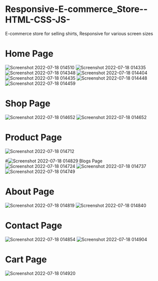 # Responsive-E-commerce_Store--HTML-CSS-JS-
E-commerce store for selling shirts, Responsive for various screen sizes

# Home Page
![Screenshot 2022-07-18 014510](https://user-images.githubusercontent.com/61240683/179429933-6f131976-6ae8-4774-853e-a9e403637539.png)
![Screenshot 2022-07-18 014335](https://user-images.githubusercontent.com/61240683/179429934-f1635b16-69b2-445a-8a66-ac5bcf23077b.png)
![Screenshot 2022-07-18 014348](https://user-images.githubusercontent.com/61240683/179429941-030accdf-cee6-413b-8a0c-f83472c6e8f9.png)
![Screenshot 2022-07-18 014404](https://user-images.githubusercontent.com/61240683/179429943-23034b43-ed7d-40b4-ad97-c568553cf03d.png)
![Screenshot 2022-07-18 014435](https://user-images.githubusercontent.com/61240683/179429946-39364dfb-4ae6-4aad-9e65-5c42b0d4d70a.png)
![Screenshot 2022-07-18 014448](https://user-images.githubusercontent.com/61240683/179429951-e02a059f-755b-476a-ae63-55dba5e022c7.png)
![Screenshot 2022-07-18 014459](https://user-images.githubusercontent.com/61240683/179429926-8cb2bfc4-2f84-4d41-8970-9be5072e084a.png)


# Shop Page
![Screenshot 2022-07-18 014652](https://user-images.githubusercontent.com/61240683/179430017-fbe73809-35bd-4452-bbf4-14271c53b041.png)
![Screenshot 2022-07-18 014652](https://user-images.githubusercontent.com/61240683/179430053-f198cc38-9e65-445f-a706-5a7903817519.png)


# Product Page
![Screenshot 2022-07-18 014712](https://user-images.githubusercontent.com/61240683/179430034-381c592d-16cc-47e1-982c-3ea8f7b00890.png)


#![Screenshot 2022-07-18 014829](https://user-images.githubusercontent.com/61240683/179430159-fb150fca-b089-438f-ac3c-268c50ff6774.png)
 Blogs Page
![Screenshot 2022-07-18 014724](https://user-images.githubusercontent.com/61240683/179430102-6f56c465-039a-4bcc-a88e-b5d648ba08cd.png)
![Screenshot 2022-07-18 014737](https://user-images.githubusercontent.com/61240683/179430106-b7e1c9c9-8b65-4fd4-9784-60e9a9d27a6f.png)
![Screenshot 2022-07-18 014749](https://user-images.githubusercontent.com/61240683/179430112-2ea91acd-6dab-45f9-ad8d-0f7b31c7d423.png)


# About Page
![Screenshot 2022-07-18 014819](https://user-images.githubusercontent.com/61240683/179430152-3caff94e-af86-425d-bb78-d87ebe7e5cb4.png)
![Screenshot 2022-07-18 014840](https://user-images.githubusercontent.com/61240683/179430160-9754dbc4-e42d-4495-8d13-7ffb3edfbd30.png)


# Contact Page
![Screenshot 2022-07-18 014854](https://user-images.githubusercontent.com/61240683/179430201-9a846bbb-692b-42a1-9d28-6602db5f00d1.png)
![Screenshot 2022-07-18 014904](https://user-images.githubusercontent.com/61240683/179430207-d58f5eec-2eb6-48b2-9ad0-e1902e0bc334.png)

# Cart Page
![Screenshot 2022-07-18 014920](https://user-images.githubusercontent.com/61240683/179430222-dfa2ec27-0126-41fc-be5e-3635b63c8925.png)
